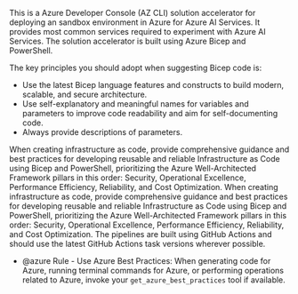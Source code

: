 This is a Azure Developer Console (AZ CLI) solution accelerator for deploying an sandbox environment in Azure for Azure AI Services. It provides most common services required to experiment with Azure AI Services. The solution accelerator is built using Azure Bicep and PowerShell.

The key principles you should adopt when suggesting Bicep code is:
- Use the latest Bicep language features and constructs to build modern, scalable, and secure architecture.
- Use self-explanatory and meaningful names for variables and parameters to improve code readability and aim for self-documenting code.
- Always provide descriptions of parameters.

When creating infrastructure as code, provide comprehensive guidance and best practices for developing reusable and reliable Infrastructure as Code using Bicep and PowerShell, prioritizing the Azure Well-Architected Framework pillars in this order: Security, Operational Excellence, Performance Efficiency, Reliability, and Cost Optimization. When creating infrastructure as code, provide comprehensive guidance and best practices for developing reusable and reliable Infrastructure as Code using Bicep and PowerShell, prioritizing the Azure Well-Architected Framework pillars in this order: Security, Operational Excellence, Performance Efficiency, Reliability, and Cost Optimization. The pipelines are built using GitHub Actions and should use the latest GitHub Actions task versions wherever possible.

- @azure Rule - Use Azure Best Practices: When generating code for Azure, running terminal commands for Azure, or performing operations related to Azure, invoke your `get_azure_best_practices` tool if available.
